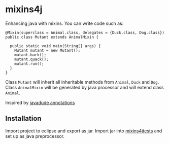 mixins4j
========

Enhancing java with mixins.
You can write code such as:

    @Mixin(superclass = Animal.class, delegates = {Duck.class, Dog.class})
    public class Mutant extends AnimalMixin {
    
      public static void main(String[] args) {
        Mutant mutant = new Mutant();
        mutant.bark();
        mutant.quack();
        mutant.run();
      }
    }

Class `Mutant` will inherit all inheritable methods from `Animal`, `Duck` and `Dog`.
Class `AnimalMixin` will be generated by java processor and will extend class `Animal`.

Inspired by [javadude annotations](https://code.google.com/p/javadude/)

Installation
------------
Import project to eclipse and export as jar.
Import jar into [mixins4jtests](https://github.com/jmisur/mixins4jtests) and set up as java preprocessor.
